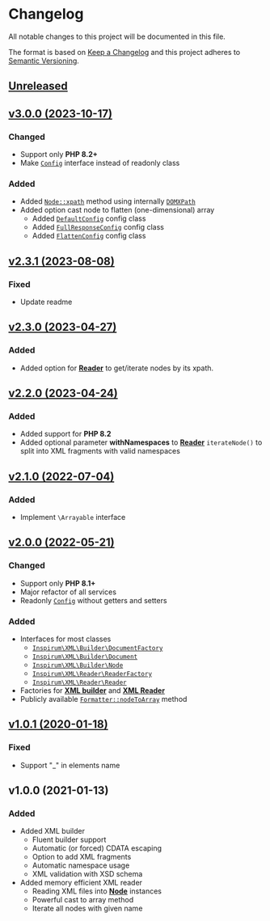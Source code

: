 # Changelog

All notable changes to this project will be documented in this file.

The format is based on [Keep a Changelog](http://keepachangelog.com/en/1.0.0/)
and this project adheres to [Semantic Versioning](http://semver.org/spec/v2.0.0.html).


## [Unreleased](https://github.com/inspirum/xml-php/compare/v3.0.0...master)


## [v3.0.0 (2023-10-17)](https://github.com/inspirum/xml-php/compare/v2.3.1...v3.0.0)
### Changed
- Support only **PHP 8.2+**
- Make [`Config`](./src/Formatter/Config.php) interface instead of readonly class

### Added
- Added [`Node::xpath`](./src/Builder/Node.php) method using internally [`DOMXPath`](https://www.php.net/manual/en/class.domxpath.php)
- Added option cast node to flatten (one-dimensional) array
  - Added [`DefaultConfig`](./src/Formatter/DefaultConfig.php) config class
  - Added [`FullResponseConfig`](./src/Formatter/FullResponseConfig.php) config class
  - Added [`FlattenConfig`](./src/Formatter/FlattenConfig.php) config class


## [v2.3.1 (2023-08-08)](https://github.com/inspirum/xml-php/compare/v2.3.0...v2.3.1)
### Fixed
- Update readme


## [v2.3.0 (2023-04-27)](https://github.com/inspirum/xml-php/compare/v2.2.0...v2.3.0)
### Added
- Added option for [**Reader**](./src/Reader/Reader.php) to get/iterate nodes by its xpath.


## [v2.2.0 (2023-04-24)](https://github.com/inspirum/xml-php/compare/v2.1.0...v2.2.0)
### Added
- Added support for **PHP 8.2**
- Added optional parameter **withNamespaces** to [**Reader**](./src/Reader/Reader.php) `iterateNode()` to split into XML fragments with valid namespaces


## [v2.1.0 (2022-07-04)](https://github.com/inspirum/xml-php/compare/v2.0.0...v2.1.0)
### Added
- Implement `\Arrayable` interface


## [v2.0.0 (2022-05-21)](https://github.com/inspirum/xml-php/compare/v1.0.1...v2.0.0)
### Changed
- Support only **PHP 8.1+**
- Major refactor of all services
- Readonly [`Config`](./src/Formatter/Config.php) without getters and setters

### Added
- Interfaces for most classes
  - [`Inspirum\XML\Builder\DocumentFactory`](./src/Builder/DocumentFactory.php)
  - [`Inspirum\XML\Builder\Document`](./src/Builder/Document.php)
  - [`Inspirum\XML\Builder\Node`](./src/Builder/Node.php)
  - [`Inspirum\XML\Reader\ReaderFactory`](./src/Reader/ReaderFactory.php)
  - [`Inspirum\XML\Reader\Reader`](./src/Reader/Reader.php)
- Factories for [**XML builder**](./src/Builder/Document.php) and [**XML Reader**](./src/Reader/Reader.php)
- Publicly available [`Formatter::nodeToArray`](./src/Formatter/Formatter.php) method


## [v1.0.1 (2020-01-18)](https://github.com/inspirum/xml-php/compare/v1.0.0...v1.0.1)
### Fixed
- Support "_" in elements name


## v1.0.0 (2021-01-13) 
### Added
- Added XML builder
  - Fluent builder support
  - Automatic (or forced) CDATA escaping
  - Option to add XML fragments
  - Automatic namespace usage  
  - XML validation with XSD schema
- Added memory efficient XML reader 
  - Reading XML files into [**Node**](./src/Builder/DefaultNode.php) instances
  - Powerful cast to array method
  - Iterate all nodes with given name
